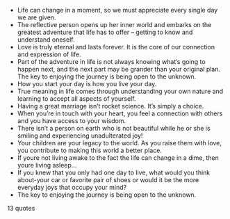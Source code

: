  - Life can change in a moment, so we must appreciate every single day we are given.
 - The reflective person opens up her inner world and embarks on the greatest adventure that life has to offer – getting to know and understand oneself.
 - Love is truly eternal and lasts forever. It is the core of our connection and expression of life.
 - Part of the adventure in life is not always knowing what’s going to happen next, and the next part may be grander than your original plan. The key to enjoying the journey is being open to the unknown.
 - How you start your day is how you live your day.
 - True meaning in life comes through understanding your own nature and learning to accept all aspects of yourself.
 - Having a great marriage isn’t rocket science. It’s simply a choice.
 - When you’re in touch with your heart, you feel a connection with others and you have access to your wisdom.
 - There isn’t a person on earth who is not beautiful while he or she is smiling and experiencing unadulterated joy!
 - Your children are your legacy to the world. As you raise them with love, you contribute to making this world a better place.
 - If youre not living awake to the fact the life can change in a dime, then youre living asleep...
 - If you knew that you only had one day to live, what would you think about-your car or favorite pair of shoes or would it be the more everyday joys that occupy your mind?
 - The key to enjoying the journey is being open to the unknown.

13 quotes